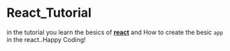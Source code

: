 # React_Tutorial
in the tutorial you learn the besics of [**react**](https://reactjs.org/) and How to create the besic ``app`` in the  react..Happy Coding!
